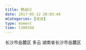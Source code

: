 ```yaml
---
title: 野战😏
date: 2017-05-12 20:03:44
mCategories: [说说]
type: moment
time: t200344
---
```


<div id="pics-20170512200344"></div>

<script src="/lib/moment/pics.js"></script>
<script>
var data = [
    {"link": "2017-05-12_000000.jpeg", "type": "shuoshuo"}
];
picsRender(data, "pics-20170512200344");
</script>

长沙市岳麓区 多云
湖南省长沙市岳麓区
